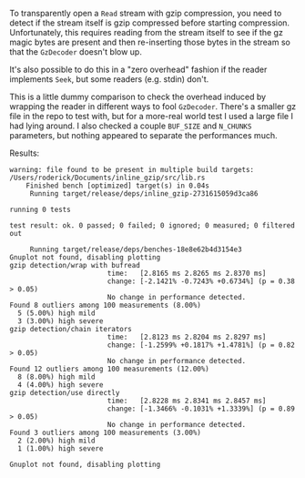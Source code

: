 To transparently open a `Read` stream with gzip compression, you need to
detect if the stream itself is gzip compressed before starting compression.
Unfortunately, this requires reading from the stream itself to see if the gz
magic bytes are present and then re-inserting those bytes in the stream so
that the `GzDecoder` doesn't blow up.

It's also possible to do this in a "zero overhead" fashion if the reader
implements `Seek`, but some readers (e.g. stdin) don't.

This is a little dummy comparison to check the overhead induced by wrapping
the reader in different ways to fool `GzDecoder`. There's a smaller gz file
in the repo to test with, but for a more-real world test I used a large file
I had lying around. I also checked a couple `BUF_SIZE` and `N_CHUNKS`
parameters, but nothing appeared to separate the performances much.


Results:
```
warning: file found to be present in multiple build targets: /Users/roderick/Documents/inline_gzip/src/lib.rs
    Finished bench [optimized] target(s) in 0.04s
     Running target/release/deps/inline_gzip-2731615059d3ca86

running 0 tests

test result: ok. 0 passed; 0 failed; 0 ignored; 0 measured; 0 filtered out

     Running target/release/deps/benches-18e8e62b4d3154e3
Gnuplot not found, disabling plotting
gzip detection/wrap with bufread
                        time:   [2.8165 ms 2.8265 ms 2.8370 ms]
                        change: [-2.1421% -0.7243% +0.6734%] (p = 0.38 > 0.05)
                        No change in performance detected.
Found 8 outliers among 100 measurements (8.00%)
  5 (5.00%) high mild
  3 (3.00%) high severe
gzip detection/chain iterators
                        time:   [2.8123 ms 2.8204 ms 2.8297 ms]
                        change: [-1.2599% +0.1817% +1.4781%] (p = 0.82 > 0.05)
                        No change in performance detected.
Found 12 outliers among 100 measurements (12.00%)
  8 (8.00%) high mild
  4 (4.00%) high severe
gzip detection/use directly
                        time:   [2.8228 ms 2.8341 ms 2.8457 ms]
                        change: [-1.3466% -0.1031% +1.3339%] (p = 0.89 > 0.05)
                        No change in performance detected.
Found 3 outliers among 100 measurements (3.00%)
  2 (2.00%) high mild
  1 (1.00%) high severe

Gnuplot not found, disabling plotting
```
